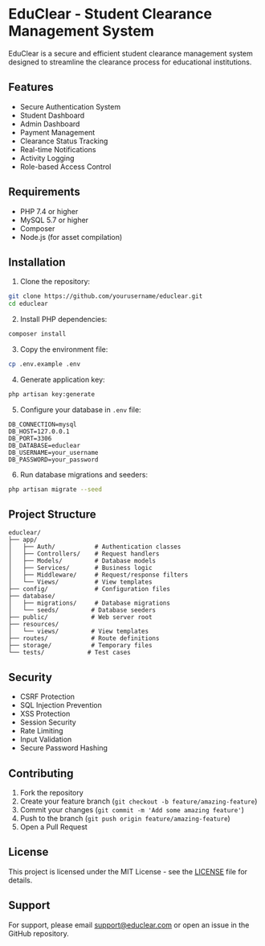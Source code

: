 # EduClear - Student Clearance Management System

EduClear is a secure and efficient student clearance management system designed to streamline the clearance process for educational institutions.

## Features

- Secure Authentication System
- Student Dashboard
- Admin Dashboard
- Payment Management
- Clearance Status Tracking
- Real-time Notifications
- Activity Logging
- Role-based Access Control

## Requirements

- PHP 7.4 or higher
- MySQL 5.7 or higher
- Composer
- Node.js (for asset compilation)

## Installation

1. Clone the repository:
```bash
git clone https://github.com/yourusername/educlear.git
cd educlear
```

2. Install PHP dependencies:
```bash
composer install
```

3. Copy the environment file:
```bash
cp .env.example .env
```

4. Generate application key:
```bash
php artisan key:generate
```

5. Configure your database in `.env` file:
```
DB_CONNECTION=mysql
DB_HOST=127.0.0.1
DB_PORT=3306
DB_DATABASE=educlear
DB_USERNAME=your_username
DB_PASSWORD=your_password
```

6. Run database migrations and seeders:
```bash
php artisan migrate --seed
```

## Project Structure

```
educlear/
├── app/
│   ├── Auth/           # Authentication classes
│   ├── Controllers/    # Request handlers
│   ├── Models/         # Database models
│   ├── Services/       # Business logic
│   ├── Middleware/     # Request/response filters
│   └── Views/          # View templates
├── config/             # Configuration files
├── database/
│   ├── migrations/     # Database migrations
│   └── seeds/         # Database seeders
├── public/            # Web server root
├── resources/
│   └── views/         # View templates
├── routes/            # Route definitions
├── storage/           # Temporary files
└── tests/            # Test cases
```

## Security

- CSRF Protection
- SQL Injection Prevention
- XSS Protection
- Session Security
- Rate Limiting
- Input Validation
- Secure Password Hashing

## Contributing

1. Fork the repository
2. Create your feature branch (`git checkout -b feature/amazing-feature`)
3. Commit your changes (`git commit -m 'Add some amazing feature'`)
4. Push to the branch (`git push origin feature/amazing-feature`)
5. Open a Pull Request

## License

This project is licensed under the MIT License - see the [LICENSE](LICENSE) file for details.

## Support

For support, please email support@educlear.com or open an issue in the GitHub repository.
